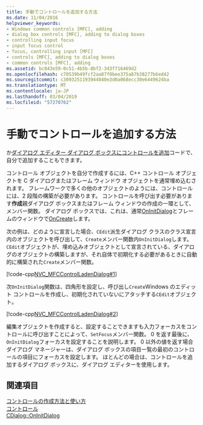 ```yaml
---
title: 手動でコントロールを追加する方法
ms.date: 11/04/2016
helpviewer_keywords:
- Windows common controls [MFC], adding
- dialog box controls [MFC], adding to dialog boxes
- controlling input focus
- input focus control
- focus, controlling input [MFC]
- controls [MFC], adding to dialog boxes
- common controls [MFC], adding
ms.assetid: bc843e59-0c51-4b5b-8bf2-343f716469d2
ms.openlocfilehash: c70539b49fcf2aa87f0bee375a87b38277b6ed42
ms.sourcegitcommit: c3093251193944840e3d0a068ecc30e6449624ba
ms.translationtype: MT
ms.contentlocale: ja-JP
ms.lasthandoff: 03/04/2019
ms.locfileid: "57270762"
---
```

# <a name="adding-controls-by-hand"></a>手動でコントロールを追加する方法

か[ダイアログ エディター ダイアログ ボックスにコントロールを追加](../mfc/using-the-dialog-editor-to-add-controls.md)コードで、自分で追加することもできます。

コントロール オブジェクトを自分で作成するには、C++ コントロール オブジェクトを C ダイアログまたはフレーム ウィンドウ オブジェクトを通常埋め込むされます。 フレームワークで多くの他のオブジェクトのようには、コントロールには、2 段階の構築が必要があります。 コントロールを呼び出す必要があります**作成**親ダイアログ ボックスまたはフレーム ウィンドウの作成の一環として、メンバー関数。 ダイアログ ボックスでは、これは、通常[OnInitDialog](../mfc/reference/cdialog-class.md#oninitdialog)とフレームのウィンドウで[OnCreate](../mfc/reference/cwnd-class.md#oncreate)します。

次の例は、どのように宣言した場合、`CEdit`派生ダイアログ クラスのクラス宣言内のオブジェクトを呼び出して、`Create`メンバー関数内`OnInitDialog`します。 `CEdit`オブジェクトが、埋め込みオブジェクトとして宣言されている、ダイアログのオブジェクトの構築しますが、それ自体で初期化する必要があるときに自動的に構築された`Create`メンバー関数。

[!code-cpp[NVC_MFCControlLadenDialog#1](../mfc/codesnippet/cpp/adding-controls-by-hand_1.h)]

次`OnInitDialog`関数は、四角形を設定し、呼び出し`Create`Windows のエディット コントロールを作成し、初期化されていないにアタッチする`CEdit`オブジェクト。

[!code-cpp[NVC_MFCControlLadenDialog#2](../mfc/codesnippet/cpp/adding-controls-by-hand_2.cpp)]

編集オブジェクトを作成すると、設定することできますも入力フォーカスをコントロールに呼び出すことによって、`SetFocus`メンバー関数。 0 を返す最後に、`OnInitDialog`フォーカスを設定することを説明します。 0 以外の値を返す場合ダイアログ マネージャーは、ダイアログ ボックスの項目一覧の最初のコントロールの項目にフォーカスを設定します。 ほとんどの場合は、コントロールを追加するダイアログ ボックスに、ダイアログ エディターを使用します。

## <a name="see-also"></a>関連項目

[コントロールの作成方法と使い方](../mfc/making-and-using-controls.md)<br/>
[コントロール](../mfc/controls-mfc.md)<br/>
[CDialog::OnInitDialog](../mfc/reference/cdialog-class.md#oninitdialog)
